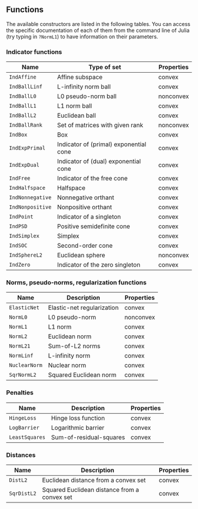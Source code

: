 ## Functions

The available constructors are listed in the following tables.
You can access the specific documentation of each of them from the command line
of Julia (try typing in `?NormL1`) to have information on their parameters.

### Indicator functions

Name            | Type of set                             | Properties
----------------|-----------------------------------------|----------------
`IndAffine`     | Affine subspace                         | convex
`IndBallLinf`   | L-infinity norm ball                    | convex
`IndBallL0`     | L0 pseudo-norm ball                     | nonconvex
`IndBallL1`     | L1 norm ball                            | convex
`IndBallL2`     | Euclidean ball                          | convex
`IndBallRank`   | Set of matrices with given rank         | nonconvex
`IndBox`        | Box                                     | convex
`IndExpPrimal`  | Indicator of (primal) exponential cone  | convex
`IndExpDual`    | Indicator of (dual) exponential cone    | convex
`IndFree`       | Indicator of the free cone              | convex
`IndHalfspace`  | Halfspace                               | convex
`IndNonnegative`| Nonnegative orthant                     | convex
`IndNonpositive`| Nonpositive orthant                     | convex
`IndPoint`      | Indicator of a singleton                | convex
`IndPSD`        | Positive semidefinite cone              | convex
`IndSimplex`    | Simplex                                 | convex
`IndSOC`        | Second-order cone                       | convex
`IndSphereL2`   | Euclidean sphere                        | nonconvex
`IndZero`       | Indicator of the zero singleton         | convex

### Norms, pseudo-norms, regularization functions

Name            | Description                         | Properties
----------------|-------------------------------------|----------------
`ElasticNet`    | Elastic-net regularization          | convex
`NormL0`        | L0 pseudo-norm                      | nonconvex
`NormL1`        | L1 norm                             | convex
`NormL2`        | Euclidean norm                      | convex
`NormL21`       | Sum-of-L2 norms                     | convex
`NormLinf`      | L-infinity norm                     | convex
`NuclearNorm`   | Nuclear norm                        | convex
`SqrNormL2`     | Squared Euclidean norm              | convex

### Penalties

Name            | Description                         | Properties
----------------|-------------------------------------|-----------------
`HingeLoss`     | Hinge loss function                 | convex
`LogBarrier`    | Logarithmic barrier                 | convex
`LeastSquares`  | Sum-of-residual-squares             | convex

### Distances

Name            | Description                                          | Properties
----------------|------------------------------------------------------|----------------
`DistL2`        | Euclidean distance from a convex set                 | convex
`SqrDistL2`     | Squared Euclidean distance from a convex set         | convex

